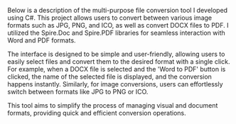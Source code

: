 Below is a description of the multi-purpose file conversion tool I developed using C#.
This project allows users to convert between various image formats such as JPG, PNG, and ICO, as well as convert DOCX files to PDF. 
I utilized the Spire.Doc and Spire.PDF libraries for seamless interaction with Word and PDF formats.


The interface is designed to be simple and user-friendly, allowing users to easily select files and convert them to the desired format with a single click. 
For example, when a DOCX file is selected and the 'Word to PDF' button is clicked, the name of the selected file is displayed, and the conversion happens instantly. 
Similarly, for image conversions, users can effortlessly switch between formats like JPG to PNG or ICO.


This tool aims to simplify the process of managing visual and document formats, providing quick and efficient conversion operations.
